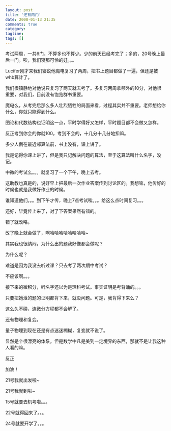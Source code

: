 ```yaml
---
layout: post
title: '还有两门'
date: 2008-01-13 21:35
comments: true
category:
tagline:
tags: []
---
```


考试两周，一共6门，不算多也不算少。少的前天已经考完了；多的，20号晚上最后一门。唉，我们寝那可怜的娃。。。

Lucifer刚才来我们寝说他魔电复习了两周，把书上题目都做了一遍，但还是被whb算计了。

我们很镇静地对他说只复习了两天就去考了。多复习两周拿额外的10分，对他很重要，对我们，目前没有饱览群书重要。

魔电么，从考完后那么多人壮烈牺牲的局面来看，过程其实并不重要。老师想给你什么，你就只能得到什么。

图论和代数结构也证明这一点，平时学得好又怎样，平时题目都不会做又怎样。

反正考到你会的你就100，考到不会的，十几分十几分地扣嘛。

多少人倒在最近邻算法前，书上没有，课上讲了。

我是记得你课上讲了，但是我只记解决问题的算法，至于这算法叫什么名字，没记。

中微的考试么。。。就复习了一个下午，晚上去考。

这助教也真是的，说好早上把最后一次作业答案传到讨论区的。我想嘛，他传好的时候也就是我做好作业的时候。

谁知道他们。。。到下午才传，晚上7点考试唉。。。给这么点时间复习。。。

还好，毕竟传上来了，对了下答案果然有错的。

错了就改咯。

改了晚上就会做了，啊哈哈哈哈哈哈哈哈~

其实我也很纳闷，为什么出的题我好像都会做呢？

为什么呢？

难道是因为我没去听过课？只去考了两次期中考试？

不应该啊。。。

接下来的微积分，听名字还以为是理科考试。事实证明是考背诵的。。。

只要把她泄的题的证明都背下来，就没问题。可是，我背得下来么？

这么久不碰，连微分方程都不会解了。

还有物理和复变。

量子物理到现在还是有点迷迷糊糊，复变就不说了。

显然是个很漂亮的体系。但是数学中凡是美到一定境界的东西，那就不是让我这种人看的嘛。

反正

加油！

21号我就出发啦~

21号我就到啦~

15号就要去机考啦。。。

22号就得回来了。。。

24号就要开学了。。。
